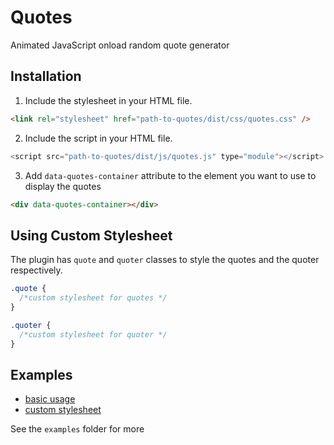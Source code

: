 # Quotes

Animated JavaScript onload random quote generator

## Installation

1. Include the stylesheet in your HTML file.

```html
<link rel="stylesheet" href="path-to-quotes/dist/css/quotes.css" />
```

2. Include the script in your HTML file.

```js
<script src="path-to-quotes/dist/js/quotes.js" type="module"></script>
```

3. Add `data-quotes-container` attribute to the element you want to use to display the quotes

```html
<div data-quotes-container></div>
```

## Using Custom Stylesheet

The plugin has `quote` and `quoter` classes to style the quotes and the quoter respectively.

```css
.quote {
  /*custom stylesheet for quotes */
}

.quoter {
  /*custom stylesheet for quoter */
}
```

## Examples

- [basic usage](https://github.com/opeolluwa/quotes/blob/8b22e6799e1e4c62df79b213e12eced68c9e1bd0/examples/basic.html)
- [custom stylesheet](https://github.com/opeolluwa/quotes/blob/8b22e6799e1e4c62df79b213e12eced68c9e1bd0/examples/custom.html)

See the `examples` folder for more
